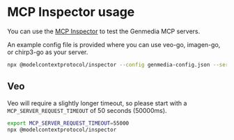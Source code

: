 # MCP Inspector usage


You can use the [MCP Inspector](https://github.com/modelcontextprotocol/inspector) to test the Genmedia MCP servers.


An example config file is provided where you can use veo-go, imagen-go, or chirp3-go as your server.

```bash
npx @modelcontextprotocol/inspector --config genmedia-config.json --server veo-go
```

## Veo

Veo will require a slightly longer timeout, so please start with a `MCP_SERVER_REQUEST_TIMEOUT` of 50 seconds (50000ms).



```bash
export MCP_SERVER_REQUEST_TIMEOUT=55000
npx @modelcontextprotocol/inspector
```